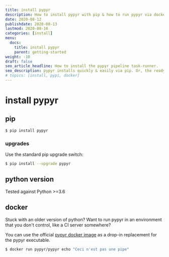 ```yaml
---
title: install pypyr
description: How to install pypyr with pip & how to run pypyr via docker
date: 2020-08-12
publishdate: 2020-08-13
lastmod: 2020-08-16
categories: [install]
menu:
  docs:
    title: install pypyr
    parent: getting-started
weight: -10
draft: false
seo_article_headline: How to install the pypyr pipeline task-runner.
seo_description: pypyr installs quickly & easily via pip. Or, the ready-made docker container is a drop-in replacement for the cli.
# topics: [install, pypi, docker]
---
```

# install pypyr
## pip
```bash
$ pip install pypyr
```

### upgrades
Use the standard pip upgrade switch:

```bash
$ pip install --upgrade pypyr
```

## python version
Tested against Python >=3.6

## docker
Stuck with an older version of python? Want to run pypyr in an
environment that you don't control, like a CI server somewhere?

You can use the official [pypyr docker image](https://hub.docker.com/r/pypyr/pypyr/)
as a drop-in replacement for the pypyr executable.

```bash
$ docker run pypyr/pypyr echo "Ceci n'est pas une pipe"
```

